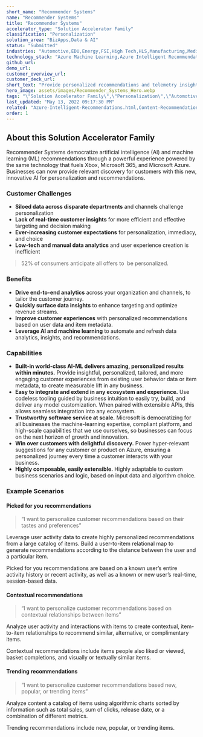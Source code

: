 ```yaml
---
short_name: "Recommender Systems"
name: "Recommender Systems"
title: "Recommender Systems"
accelerator_type: "Solution Accelerator Family"
classification: "Personalization"
solution_area: "BizApps,Data & AI"
status: "Submitted"
industries: "Automotive,EDU,Energy,FSI,High Tech,HLS,Manufacturing,Media and Entertainment,Professional Services,SLG,Retail,Horizontal"
technology_stack: "Azure Machine Learning,Azure Intelligent Recommendations,Synapse Analytics,Azure Storage"
github_url: 
demo_url: 
customer_overview_url: 
customer_deck_url: 
short_text: "Provide personalized recommendations and telemetry insights to end users"
hero_image: assets/images/Recommender_Systems_Hero.webp
tags: "\"Solution Accelerator Family\",\"Personalization\",\"Automotive\",\"EDU\",\"Energy\",\"FSI\",\"High Tech\",\"HLS\",\"Manufacturing\",\"Media and Entertainment\",\"Professional Services\",\"SLG\",\"Retail\",\"Horizontal\",\"Azure Machine Learning\",\"Azure Intelligent Recommendations\",\"Synapse Analytics\",\"Azure Storage\",\"BizApps\",\"Data & AI\",\"Submitted\""
last_updated: "May 13, 2022 09:17:30 PM"
related: "Azure-Intelligent-Recommendations.html,Content-Recommendations.html,Retail-Recommender.html"
order: 1
---
```

## About this Solution Accelerator Family

Recommender Systems democratize artificial intelligence (AI) and machine learning (ML) recommendations through a powerful experience powered by the same technology that fuels Xbox, Microsoft 365, and Microsoft Azure. Businesses can now provide relevant discovery for customers with this new, innovative AI for personalization and recommendations.

### Customer Challenges

* **Siloed data across disparate departments** and channels challenge personalization
* **Lack of real-time customer insights** for more efficient and effective targeting and decision making
* **Ever-increasing customer expectations** for personalization, immediacy, and choice
* **Low-tech and manual data analytics** and user experience creation is inefficient

> 52% of consumers anticipate all offers to ​
be personalized.

### Benefits

* **Drive end-to-end analytics** across your organization and channels, to tailor the customer journey.
* **Quickly surface data insights** to enhance targeting and optimize revenue streams.
* **Improve customer experiences** with personalized recommendations based on user data and item metadata.
* **Leverage AI and machine learning** to automate and refresh data analytics, insights, and recommendations.

### Capabilities

* **Built-in world-class AI-ML delivers amazing, personalized results within minutes.** Provide insightful, personalized, tailored, and more engaging customer experiences from existing user behavior data or item metadata, to create measurable lift in any business.
* **Easy to integrate and extend in any ecosystem and experience.** Use codeless tooling guided by business intuition to easily try, build, and deliver any model customization. When paired with extensible APIs, this allows seamless integration into any ecosystem.
* **Trustworthy software service at scale.** Microsoft is democratizing for all businesses the machine-learning expertise, compliant platform, and high-scale capabilities that we use ourselves, so businesses can focus on the next horizon of growth and innovation.
* **Win over customers with delightful discovery.** Power hyper-relevant suggestions for any customer or product on Azure, ensuring a personalized journey every time a customer interacts with your business.
* **Highly composable, easily extensible.** Highly adaptable to custom business scenarios and logic, based on input data and algorithm choice.

### Example Scenarios

#### Picked for you recommendations

> “I want to personalize customer recommendations based on their tastes and preferences”

Leverage user activity data to create highly personalized recommendations from a large catalog of items. Build a user-to-item relational map to generate recommendations according to the distance between the user and a particular item.

Picked for you recommendations are based on a known user’s entire activity history or recent activity, as well as a known or new user’s real-time, session-based data.

#### Contextual recommendations​

> “I want to personalize customer recommendations based on contextual relationships between items”

Analyze user activity and interactions with items to create contextual, item-to-item relationships to recommend similar, alternative, or complimentary items.

Contextual recommendations include items people also liked or viewed, basket completions, and visually or textually similar items.

#### Trending recommendations​

> “I want to personalize customer recommendations based new, popular, or trending items”​

Analyze content a catalog of items using algorithmic charts sorted by information such as total sales, sum of clicks, release date, or a combination of different metrics.​

Trending recommendations include new, popular, or trending items.
